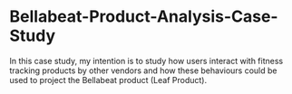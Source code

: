 # Bellabeat-Product-Analysis-Case-Study
In this case study, my intention is to study how users interact with fitness tracking products by other vendors and how these behaviours could be used to project the Bellabeat product (Leaf Product).
